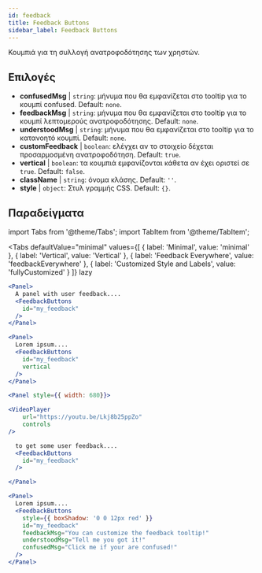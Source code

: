 ```yaml
---
id: feedback 
title: Feedback Buttons
sidebar_label: Feedback Buttons
---
```


Κουμπιά για τη συλλογή ανατροφοδότησης των χρηστών.

## Επιλογές

* __confusedMsg__ | `string`: μήνυμα που θα εμφανίζεται στο tooltip για το κουμπί confused. Default: `none`.
* __feedbackMsg__ | `string`: μήνυμα που θα εμφανίζεται στο tooltip για το κουμπί λεπτομερούς ανατροφοδότησης. Default: `none`.
* __understoodMsg__ | `string`: μήνυμα που θα εμφανίζεται στο tooltip για το κατανοητό κουμπί. Default: `none`.
* __customFeedback__ | `boolean`: ελέγχει αν το στοιχείο δέχεται προσαρμοσμένη ανατροφοδότηση. Default: `true`.
* __vertical__ | `boolean`: τα κουμπιά εμφανίζονται κάθετα αν έχει οριστεί σε `true`. Default: `false`.
* __className__ | `string`: όνομα κλάσης. Default: `''`.
* __style__ | `object`: Στυλ γραμμής CSS. Default: `{}`.


## Παραδείγματα

import Tabs from '@theme/Tabs';
import TabItem from '@theme/TabItem';

<Tabs
    defaultValue="minimal"
    values={[
        { label: 'Minimal', value: 'minimal' },
        { label: 'Vertical', value: 'Vertical' },
        { label: 'Feedback Everywhere', value: 'feedbackEverywhere' },
        { label: 'Customized Style and Labels', value: 'fullyCustomized' }
    ]}
    lazy
>

<TabItem value="minimal">

```jsx live
<Panel>
  A panel with user feedback....
  <FeedbackButtons
    id="my_feedback" 
  />
</Panel>
```

</TabItem>

<TabItem value="Vertical">

```jsx live
<Panel>
  Lorem ipsum....
  <FeedbackButtons
    id="my_feedback" 
    vertical
  />
</Panel>
```
</TabItem>

<TabItem value="feedbackEverywhere">

```jsx live
<Panel style={{ width: 680}}>

<VideoPlayer
    url="https://youtu.be/Lkj8b25ppZo"
    controls
/>

  to get some user feedback....
  <FeedbackButtons
    id="my_feedback" 
  />

</Panel>
```
</TabItem>

<TabItem value="fullyCustomized">

```jsx live
<Panel>
  Lorem ipsum....
  <FeedbackButtons
    style={{ boxShadow: '0 0 12px red' }}
    id="my_feedback"  
    feedbackMsg="You can customize the feedback tooltip!"
    understoodMsg="Tell me you got it!" 
    confusedMsg="Click me if your are confused!" 
  />
</Panel>
```
</TabItem>

</Tabs>
